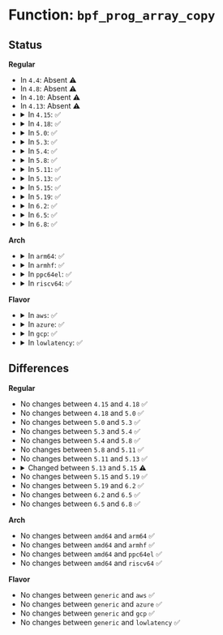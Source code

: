 # Function: <code>bpf_prog_array_copy</code>

## Status
<b>Regular</b>
<ul>
<li>
In <code>4.4</code>: Absent ⚠️
</li>
<li>
In <code>4.8</code>: Absent ⚠️
</li>
<li>
In <code>4.10</code>: Absent ⚠️
</li>
<li>
In <code>4.13</code>: Absent ⚠️
</li>
<li>
<details>
<summary>In <code>4.15</code>: ✅</summary>

```c
int bpf_prog_array_copy(struct bpf_prog_array *old_array, struct bpf_prog *exclude_prog, struct bpf_prog *include_prog, struct bpf_prog_array **new_array);
```

**Collision:** Unique Global

**Inline:** No

**Transformation:** False

**Instances:**

```
In kernel/bpf/core.c (ffffffff8119e190)
Location: kernel/bpf/core.c:1512
Inline: False
Direct callers:
  - kernel/trace/bpf_trace.c:perf_event_detach_bpf_prog
  - kernel/trace/bpf_trace.c:perf_event_attach_bpf_prog
```
**Symbols:**

```
ffffffff8119e190-ffffffff8119e2dd: bpf_prog_array_copy (STB_GLOBAL)
```
</details>
</li>
<li>
<details>
<summary>In <code>4.18</code>: ✅</summary>

```c
int bpf_prog_array_copy(struct bpf_prog_array *old_array, struct bpf_prog *exclude_prog, struct bpf_prog *include_prog, struct bpf_prog_array **new_array);
```

**Collision:** Unique Global

**Inline:** No

**Transformation:** False

**Instances:**

```
In kernel/bpf/core.c (ffffffff811b28f0)
Location: kernel/bpf/core.c:1638
Inline: False
Direct callers:
  - kernel/trace/bpf_trace.c:perf_event_detach_bpf_prog
  - kernel/trace/bpf_trace.c:perf_event_attach_bpf_prog
```
**Symbols:**

```
ffffffff811b28f0-ffffffff811b2a64: bpf_prog_array_copy (STB_GLOBAL)
```
</details>
</li>
<li>
<details>
<summary>In <code>5.0</code>: ✅</summary>

```c
int bpf_prog_array_copy(struct bpf_prog_array *old_array, struct bpf_prog *exclude_prog, struct bpf_prog *include_prog, struct bpf_prog_array **new_array);
```

**Collision:** Unique Global

**Inline:** No

**Transformation:** False

**Instances:**

```
In kernel/bpf/core.c (ffffffff811c1460)
Location: kernel/bpf/core.c:1890
Inline: False
Direct callers:
  - kernel/trace/bpf_trace.c:perf_event_detach_bpf_prog
  - kernel/trace/bpf_trace.c:perf_event_attach_bpf_prog
```
**Symbols:**

```
ffffffff811c1460-ffffffff811c15e2: bpf_prog_array_copy (STB_GLOBAL)
```
</details>
</li>
<li>
<details>
<summary>In <code>5.3</code>: ✅</summary>

```c
int bpf_prog_array_copy(struct bpf_prog_array *old_array, struct bpf_prog *exclude_prog, struct bpf_prog *include_prog, struct bpf_prog_array **new_array);
```

**Collision:** Unique Global

**Inline:** No

**Transformation:** False

**Instances:**

```
In kernel/bpf/core.c (ffffffff811d1bb0)
Location: kernel/bpf/core.c:1883
Inline: False
Direct callers:
  - kernel/trace/bpf_trace.c:perf_event_detach_bpf_prog
  - kernel/trace/bpf_trace.c:perf_event_attach_bpf_prog
```
**Symbols:**

```
ffffffff811d1bb0-ffffffff811d1d2d: bpf_prog_array_copy (STB_GLOBAL)
```
</details>
</li>
<li>
<details>
<summary>In <code>5.4</code>: ✅</summary>

```c
int bpf_prog_array_copy(struct bpf_prog_array *old_array, struct bpf_prog *exclude_prog, struct bpf_prog *include_prog, struct bpf_prog_array **new_array);
```

**Collision:** Unique Global

**Inline:** No

**Transformation:** False

**Instances:**

```
In kernel/bpf/core.c (ffffffff811de150)
Location: kernel/bpf/core.c:1883
Inline: False
Direct callers:
  - kernel/trace/bpf_trace.c:perf_event_detach_bpf_prog
  - kernel/trace/bpf_trace.c:perf_event_attach_bpf_prog
```
**Symbols:**

```
ffffffff811de150-ffffffff811de2cd: bpf_prog_array_copy (STB_GLOBAL)
```
</details>
</li>
<li>
<details>
<summary>In <code>5.8</code>: ✅</summary>

```c
int bpf_prog_array_copy(struct bpf_prog_array *old_array, struct bpf_prog *exclude_prog, struct bpf_prog *include_prog, struct bpf_prog_array **new_array);
```

**Collision:** Unique Global

**Inline:** No

**Transformation:** False

**Instances:**

```
In kernel/bpf/core.c (ffffffff811fac10)
Location: kernel/bpf/core.c:1961
Inline: False
Direct callers:
  - kernel/trace/bpf_trace.c:perf_event_detach_bpf_prog
  - kernel/trace/bpf_trace.c:perf_event_attach_bpf_prog
```
**Symbols:**

```
ffffffff811fac10-ffffffff811fad8c: bpf_prog_array_copy (STB_GLOBAL)
```
</details>
</li>
<li>
<details>
<summary>In <code>5.11</code>: ✅</summary>

```c
int bpf_prog_array_copy(struct bpf_prog_array *old_array, struct bpf_prog *exclude_prog, struct bpf_prog *include_prog, struct bpf_prog_array **new_array);
```

**Collision:** Unique Global

**Inline:** No

**Transformation:** False

**Instances:**

```
In kernel/bpf/core.c (ffffffff811f9f00)
Location: kernel/bpf/core.c:2018
Inline: False
Direct callers:
  - kernel/trace/bpf_trace.c:perf_event_detach_bpf_prog
  - kernel/trace/bpf_trace.c:perf_event_attach_bpf_prog
```
**Symbols:**

```
ffffffff811f9f00-ffffffff811fa07c: bpf_prog_array_copy (STB_GLOBAL)
```
</details>
</li>
<li>
<details>
<summary>In <code>5.13</code>: ✅</summary>

```c
int bpf_prog_array_copy(struct bpf_prog_array *old_array, struct bpf_prog *exclude_prog, struct bpf_prog *include_prog, struct bpf_prog_array **new_array);
```

**Collision:** Unique Global

**Inline:** No

**Transformation:** False

**Instances:**

```
In kernel/bpf/core.c (ffffffff811fae70)
Location: kernel/bpf/core.c:2114
Inline: False
Direct callers:
  - kernel/trace/bpf_trace.c:perf_event_detach_bpf_prog
  - kernel/trace/bpf_trace.c:perf_event_attach_bpf_prog
```
**Symbols:**

```
ffffffff811fae70-ffffffff811fafec: bpf_prog_array_copy (STB_GLOBAL)
```
</details>
</li>
<li>
<details>
<summary>In <code>5.15</code>: ✅</summary>

```c
int bpf_prog_array_copy(struct bpf_prog_array *old_array, struct bpf_prog *exclude_prog, struct bpf_prog *include_prog, u64 bpf_cookie, struct bpf_prog_array **new_array);
```

**Collision:** Unique Global

**Inline:** No

**Transformation:** False

**Instances:**

```
In kernel/bpf/core.c (ffffffff8122c580)
Location: kernel/bpf/core.c:2127
Inline: False
Direct callers:
  - kernel/trace/bpf_trace.c:perf_event_detach_bpf_prog
  - kernel/trace/bpf_trace.c:perf_event_attach_bpf_prog
```
**Symbols:**

```
ffffffff8122c580-ffffffff8122c709: bpf_prog_array_copy (STB_GLOBAL)
```
</details>
</li>
<li>
<details>
<summary>In <code>5.19</code>: ✅</summary>

```c
int bpf_prog_array_copy(struct bpf_prog_array *old_array, struct bpf_prog *exclude_prog, struct bpf_prog *include_prog, u64 bpf_cookie, struct bpf_prog_array **new_array);
```

**Collision:** Unique Global

**Inline:** No

**Transformation:** False

**Instances:**

```
In kernel/bpf/core.c (ffffffff8126e210)
Location: kernel/bpf/core.c:2413
Inline: False
Direct callers:
  - kernel/trace/bpf_trace.c:perf_event_detach_bpf_prog
  - kernel/trace/bpf_trace.c:perf_event_attach_bpf_prog
```
**Symbols:**

```
ffffffff8126e210-ffffffff8126e3a8: bpf_prog_array_copy (STB_GLOBAL)
```
</details>
</li>
<li>
<details>
<summary>In <code>6.2</code>: ✅</summary>

```c
int bpf_prog_array_copy(struct bpf_prog_array *old_array, struct bpf_prog *exclude_prog, struct bpf_prog *include_prog, u64 bpf_cookie, struct bpf_prog_array **new_array);
```

**Collision:** Unique Global

**Inline:** No

**Transformation:** False

**Instances:**

```
In kernel/bpf/core.c (ffffffff812c3860)
Location: kernel/bpf/core.c:2407
Inline: False
Direct callers:
  - kernel/trace/bpf_trace.c:perf_event_detach_bpf_prog
  - kernel/trace/bpf_trace.c:perf_event_attach_bpf_prog
```
**Symbols:**

```
ffffffff812c3860-ffffffff812c39f8: bpf_prog_array_copy (STB_GLOBAL)
```
</details>
</li>
<li>
<details>
<summary>In <code>6.5</code>: ✅</summary>

```c
int bpf_prog_array_copy(struct bpf_prog_array *old_array, struct bpf_prog *exclude_prog, struct bpf_prog *include_prog, u64 bpf_cookie, struct bpf_prog_array **new_array);
```

**Collision:** Unique Global

**Inline:** No

**Transformation:** False

**Instances:**

```
In kernel/bpf/core.c (ffffffff812ea6b0)
Location: kernel/bpf/core.c:2424
Inline: False
Direct callers:
  - kernel/trace/bpf_trace.c:perf_event_detach_bpf_prog
  - kernel/trace/bpf_trace.c:perf_event_attach_bpf_prog
```
**Symbols:**

```
ffffffff812ea6b0-ffffffff812ea848: bpf_prog_array_copy (STB_GLOBAL)
```
</details>
</li>
<li>
<details>
<summary>In <code>6.8</code>: ✅</summary>

```c
int bpf_prog_array_copy(struct bpf_prog_array *old_array, struct bpf_prog *exclude_prog, struct bpf_prog *include_prog, u64 bpf_cookie, struct bpf_prog_array **new_array);
```

**Collision:** Unique Global

**Inline:** No

**Transformation:** False

**Instances:**

```
In kernel/bpf/core.c (ffffffff813089c0)
Location: kernel/bpf/core.c:2600
Inline: False
Direct callers:
  - kernel/trace/bpf_trace.c:perf_event_detach_bpf_prog
  - kernel/trace/bpf_trace.c:perf_event_attach_bpf_prog
```
**Symbols:**

```
ffffffff813089c0-ffffffff81308b58: bpf_prog_array_copy (STB_GLOBAL)
```
</details>
</li>
</ul>
<b>Arch</b>
<ul>
<li>
<details>
<summary>In <code>arm64</code>: ✅</summary>

```c
int bpf_prog_array_copy(struct bpf_prog_array *old_array, struct bpf_prog *exclude_prog, struct bpf_prog *include_prog, struct bpf_prog_array **new_array);
```

**Collision:** Unique Global

**Inline:** No

**Transformation:** False

**Instances:**

```
In kernel/bpf/core.c (ffff80001025f318)
Location: kernel/bpf/core.c:1883
Inline: False
Direct callers:
  - kernel/trace/bpf_trace.c:perf_event_detach_bpf_prog
  - kernel/trace/bpf_trace.c:perf_event_attach_bpf_prog
```
**Symbols:**

```
ffff80001025f318-ffff80001025f4cc: bpf_prog_array_copy (STB_GLOBAL)
```
</details>
</li>
<li>
<details>
<summary>In <code>armhf</code>: ✅</summary>

```c
int bpf_prog_array_copy(struct bpf_prog_array *old_array, struct bpf_prog *exclude_prog, struct bpf_prog *include_prog, struct bpf_prog_array **new_array);
```

**Collision:** Unique Global

**Inline:** No

**Transformation:** False

**Instances:**

```
In kernel/bpf/core.c (c049273c)
Location: kernel/bpf/core.c:1883
Inline: False
Direct callers:
  - kernel/trace/bpf_trace.c:perf_event_detach_bpf_prog
  - kernel/trace/bpf_trace.c:perf_event_attach_bpf_prog
```
**Symbols:**

```
c049273c-c04928d0: bpf_prog_array_copy (STB_GLOBAL)
```
</details>
</li>
<li>
<details>
<summary>In <code>ppc64el</code>: ✅</summary>

```c
int bpf_prog_array_copy(struct bpf_prog_array *old_array, struct bpf_prog *exclude_prog, struct bpf_prog *include_prog, struct bpf_prog_array **new_array);
```

**Collision:** Unique Global

**Inline:** No

**Transformation:** False

**Instances:**

```
In kernel/bpf/core.c (c000000000304230)
Location: kernel/bpf/core.c:1883
Inline: False
Direct callers:
  - kernel/trace/bpf_trace.c:perf_event_detach_bpf_prog
  - kernel/trace/bpf_trace.c:perf_event_attach_bpf_prog
```
**Symbols:**

```
c000000000304230-c000000000304480: bpf_prog_array_copy (STB_GLOBAL)
```
</details>
</li>
<li>
<details>
<summary>In <code>riscv64</code>: ✅</summary>

```c
int bpf_prog_array_copy(struct bpf_prog_array *old_array, struct bpf_prog *exclude_prog, struct bpf_prog *include_prog, struct bpf_prog_array **new_array);
```

**Collision:** Unique Global

**Inline:** No

**Transformation:** False

**Instances:**

```
In kernel/bpf/core.c (ffffffe00019d2b8)
Location: kernel/bpf/core.c:1883
Inline: False
```
**Symbols:**

```
ffffffe00019d2b8-ffffffe00019d3e2: bpf_prog_array_copy (STB_GLOBAL)
```
</details>
</li>
</ul>
<b>Flavor</b>
<ul>
<li>
<details>
<summary>In <code>aws</code>: ✅</summary>

```c
int bpf_prog_array_copy(struct bpf_prog_array *old_array, struct bpf_prog *exclude_prog, struct bpf_prog *include_prog, struct bpf_prog_array **new_array);
```

**Collision:** Unique Global

**Inline:** No

**Transformation:** False

**Instances:**

```
In kernel/bpf/core.c (ffffffff811d6770)
Location: kernel/bpf/core.c:1883
Inline: False
Direct callers:
  - kernel/trace/bpf_trace.c:perf_event_detach_bpf_prog
  - kernel/trace/bpf_trace.c:perf_event_attach_bpf_prog
```
**Symbols:**

```
ffffffff811d6770-ffffffff811d68ed: bpf_prog_array_copy (STB_GLOBAL)
```
</details>
</li>
<li>
<details>
<summary>In <code>azure</code>: ✅</summary>

```c
int bpf_prog_array_copy(struct bpf_prog_array *old_array, struct bpf_prog *exclude_prog, struct bpf_prog *include_prog, struct bpf_prog_array **new_array);
```

**Collision:** Unique Global

**Inline:** No

**Transformation:** False

**Instances:**

```
In kernel/bpf/core.c (ffffffff811c9530)
Location: kernel/bpf/core.c:1883
Inline: False
Direct callers:
  - kernel/trace/bpf_trace.c:perf_event_detach_bpf_prog
  - kernel/trace/bpf_trace.c:perf_event_attach_bpf_prog
```
**Symbols:**

```
ffffffff811c9530-ffffffff811c96ad: bpf_prog_array_copy (STB_GLOBAL)
```
</details>
</li>
<li>
<details>
<summary>In <code>gcp</code>: ✅</summary>

```c
int bpf_prog_array_copy(struct bpf_prog_array *old_array, struct bpf_prog *exclude_prog, struct bpf_prog *include_prog, struct bpf_prog_array **new_array);
```

**Collision:** Unique Global

**Inline:** No

**Transformation:** False

**Instances:**

```
In kernel/bpf/core.c (ffffffff811d4540)
Location: kernel/bpf/core.c:1883
Inline: False
Direct callers:
  - kernel/trace/bpf_trace.c:perf_event_detach_bpf_prog
  - kernel/trace/bpf_trace.c:perf_event_attach_bpf_prog
```
**Symbols:**

```
ffffffff811d4540-ffffffff811d46bd: bpf_prog_array_copy (STB_GLOBAL)
```
</details>
</li>
<li>
<details>
<summary>In <code>lowlatency</code>: ✅</summary>

```c
int bpf_prog_array_copy(struct bpf_prog_array *old_array, struct bpf_prog *exclude_prog, struct bpf_prog *include_prog, struct bpf_prog_array **new_array);
```

**Collision:** Unique Global

**Inline:** No

**Transformation:** False

**Instances:**

```
In kernel/bpf/core.c (ffffffff811e2860)
Location: kernel/bpf/core.c:1883
Inline: False
Direct callers:
  - kernel/trace/bpf_trace.c:perf_event_detach_bpf_prog
  - kernel/trace/bpf_trace.c:perf_event_attach_bpf_prog
```
**Symbols:**

```
ffffffff811e2860-ffffffff811e29dd: bpf_prog_array_copy (STB_GLOBAL)
```
</details>
</li>
</ul>

## Differences
<b>Regular</b>
<ul>
<li>
No changes between <code>4.15</code> and <code>4.18</code> ✅
</li>
<li>
No changes between <code>4.18</code> and <code>5.0</code> ✅
</li>
<li>
No changes between <code>5.0</code> and <code>5.3</code> ✅
</li>
<li>
No changes between <code>5.3</code> and <code>5.4</code> ✅
</li>
<li>
No changes between <code>5.4</code> and <code>5.8</code> ✅
</li>
<li>
No changes between <code>5.8</code> and <code>5.11</code> ✅
</li>
<li>
No changes between <code>5.11</code> and <code>5.13</code> ✅
</li>
<li>
<details>
<summary>Changed between <code>5.13</code> and <code>5.15</code> ⚠️</summary>
<ul>
<li>
<b>Param added. </b>
<code>u64 bpf_cookie</code>
</li>
<li>
<b>Param reordered. </b>
<code>old_array, exclude_prog, include_prog, new_array</code> ➡️ <code>old_array, exclude_prog, include_prog, bpf_cookie, new_array</code>
</li>
</ul>
</details>
</li>
<li>
No changes between <code>5.15</code> and <code>5.19</code> ✅
</li>
<li>
No changes between <code>5.19</code> and <code>6.2</code> ✅
</li>
<li>
No changes between <code>6.2</code> and <code>6.5</code> ✅
</li>
<li>
No changes between <code>6.5</code> and <code>6.8</code> ✅
</li>
</ul>
<b>Arch</b>
<ul>
<li>
No changes between <code>amd64</code> and <code>arm64</code> ✅
</li>
<li>
No changes between <code>amd64</code> and <code>armhf</code> ✅
</li>
<li>
No changes between <code>amd64</code> and <code>ppc64el</code> ✅
</li>
<li>
No changes between <code>amd64</code> and <code>riscv64</code> ✅
</li>
</ul>
<b>Flavor</b>
<ul>
<li>
No changes between <code>generic</code> and <code>aws</code> ✅
</li>
<li>
No changes between <code>generic</code> and <code>azure</code> ✅
</li>
<li>
No changes between <code>generic</code> and <code>gcp</code> ✅
</li>
<li>
No changes between <code>generic</code> and <code>lowlatency</code> ✅
</li>
</ul>
